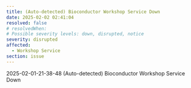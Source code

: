 ```yaml
---
title: (Auto-detected) Bioconductor Workshop Service Down
date: 2025-02-02 02:41:04
resolved: false
# resolvedWhen: 
# Possible severity levels: down, disrupted, notice
severity: disrupted
affected:
  - Workshop Service
section: issue
---
```


2025-02-01-21-38-48 (Auto-detected) Bioconductor Workshop Service Down

